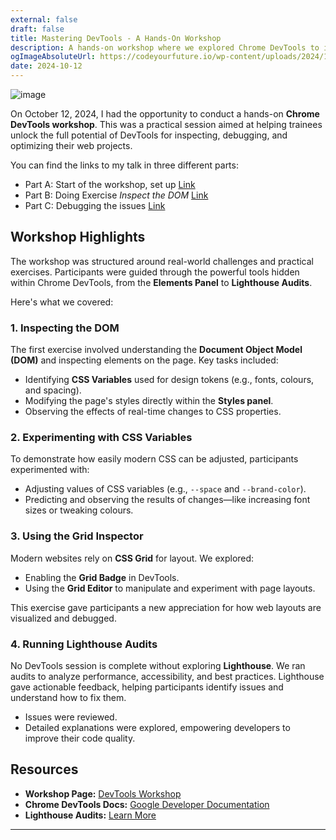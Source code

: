 ```yaml
---
external: false
draft: false
title: Mastering DevTools - A Hands-On Workshop
description: A hands-on workshop where we explored Chrome DevTools to inspect, debug, and improve web development workflows.
ogImageAbsoluteUrl: https://codeyourfuture.io/wp-content/uploads/2024/12/5.jpg
date: 2024-10-12
---
```


![image](/images/talks/devtools-workshop.png)

On October 12, 2024, I had the opportunity to conduct a hands-on **Chrome DevTools workshop**. This was a practical session aimed at helping trainees unlock the full potential of DevTools for inspecting, debugging, and optimizing their web projects.

You can find the links to my talk in three different parts:
- Part A: Start of the workshop, set up [Link](https://drive.google.com/file/d/16sNxHGpoxLfWpHdZsN-9ps9Z5OjGIfoJ/view?usp=sharing)
- Part B: Doing Exercise *Inspect the DOM* [Link](https://drive.google.com/file/d/1F-64VMt5pVFcnz9y9IE3r0W1_fSQDAgL/view?usp=drive_link)
- Part C: Debugging the issues [Link](https://drive.google.com/file/d/1KkTRHRR6KJZj_CndKu95PZ2G2QpOsCN2/view?usp=drive_link)

## Workshop Highlights

The workshop was structured around real-world challenges and practical exercises. Participants were guided through the powerful tools hidden within Chrome DevTools, from the **Elements Panel** to **Lighthouse Audits**.

Here's what we covered:

### 1. Inspecting the DOM

The first exercise involved understanding the **Document Object Model (DOM)** and inspecting elements on the page. Key tasks included:

- Identifying **CSS Variables** used for design tokens (e.g., fonts, colours, and spacing).
- Modifying the page's styles directly within the **Styles panel**.
- Observing the effects of real-time changes to CSS properties.

### 2. Experimenting with CSS Variables

To demonstrate how easily modern CSS can be adjusted, participants experimented with:

- Adjusting values of CSS variables (e.g., `--space` and `--brand-color`).
- Predicting and observing the results of changes—like increasing font sizes or tweaking colours.

### 3. Using the Grid Inspector

Modern websites rely on **CSS Grid** for layout. We explored:

- Enabling the **Grid Badge** in DevTools.
- Using the **Grid Editor** to manipulate and experiment with page layouts.

This exercise gave participants a new appreciation for how web layouts are visualized and debugged.

### 4. Running Lighthouse Audits

No DevTools session is complete without exploring **Lighthouse**. We ran audits to analyze performance, accessibility, and best practices. Lighthouse gave actionable feedback, helping participants identify issues and understand how to fix them.

- Issues were reviewed.
- Detailed explanations were explored, empowering developers to improve their code quality.

## Resources

- **Workshop Page:** [DevTools Workshop](http://cyf-workshop.netlify.app/devtools/)
- **Chrome DevTools Docs:** [Google Developer Documentation](https://developer.chrome.com/docs/devtools/)
- **Lighthouse Audits:** [Learn More](https://developer.chrome.com/docs/lighthouse/)

---